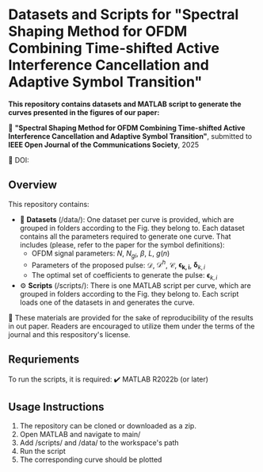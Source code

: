 # Datasets and Scripts for "Spectral Shaping Method for OFDM Combining Time-shifted Active Interference Cancellation and Adaptive Symbol Transition"

**This repository contains datasets and MATLAB script to generate the curves presented in the figures of our paper:**

📄 **"Spectral Shaping Method for OFDM Combining Time-shifted Active Interference Cancellation and Adaptive Symbol Transition"**, submitted to **IEEE Open Journal of the Communications Society**, 2025

📌 DOI: 

## Overview
This repository contains:
- 💾 **Datasets** (/data/): One dataset per curve is provided, which are grouped in folders according to the Fig. they belong to. Each dataset contains all the parameters required to generate one curve. That includes (please, refer to the paper for the symbol definitions):
  - OFDM signal parameters: $N$, $N_{gi}$, $\beta$, $L$, $g(n)$
  - Parameters of the proposed pulse: $\mathcal{D}$, $\mathcal{D}^h$, $\mathcal{C}$, $\boldsymbol{\epsilon_{k,i}}$, $\boldsymbol{\delta}_{k,i}$
  - The optimal set of coefficients to generate the pulse: $\boldsymbol{\epsilon}_{k,i}$
- ⚙️ **Scripts** (/scripts/): There is one MATLAB script per curve, which are grouped in folders according to the Fig. they belong to. Each script loads one of the datasets in and generates the curve.

📜 These materials are provided for the sake of reproducibility of the results in out paper. Readers are encouraged to utilize them under the terms of the journal and this respository's license.

 ## Requriements
 To run the scripts, it is required:
 ✔️ MATLAB R2022b (or later)


 ## Usage Instructions
 1. The repository can be cloned or downloaded as a zip.
 2. Open MATLAB and navigate to main/
 3. Add /scripts/ and /data/ to the workspace's path
 4. Run the script
 5. The corresponding curve should be plotted
 

